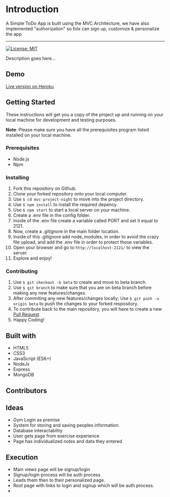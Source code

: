 # Introduction

A Simple ToDo App is built using the MVC Architecture, we have also implemented "authorization" so folx can sign up, customize & personalize the app 

---

[![License: MIT](https://img.shields.io/badge/License-MIT-important.svg)](https://opensource.org/licenses/MIT)

Description goes here...

## Demo

[Live version on Heroku]()



## Getting Started

These instructions will get you a copy of the project up and running on your local machine for development and testing purposes.

**Note**: Please make sure you have all the prerequisites program listed installed on your local machine.

### Prerequisites

- Node.js
- Npm

### Installing

1. Fork this repository on Github.
1. Clone your forked repository onto your local computer.
1. Use `$ cd mvc-project-night` to move into the project directory.
1. Use `$ npm install` to install the required depency.
1. Use `$ npm start` to start a local server on your machine.
1. Create a .env file in the config folder.
1. Inside of the .env file create a variable called PORT and set it equal to 2121.
1. Now, create a .gitignore in the main folder location. 
1. Inside of this .gitignore add node_modules, in order to avoid the crazy file upload, and add the .env file in order to protect those variables.
1. Open your browser and go to `http://localhost:2121/` to view the server.
1. Explore and enjoy!

### Contributing

1. Use `$ git checkout -b beta` to create and move to beta branch.
1. Use `$ git branch` to make sure that you are on beta branch before making any new features/changes.
1. After commiting any new features/changes locally; Use `$ git push -u origin beta` to push the changes to your forked respository.
1. To contribute back to the main repository, you will have to create a new [Pull Request](https://docs.github.com/en/pull-requests/collaborating-with-pull-requests/proposing-changes-to-your-work-with-pull-requests/creating-a-pull-request)
1. Happy Coding!

## Built with

- HTML5
- CSS3
- JavaScript (ES6+)
- NodeJs
- Express
- MongoDB

## Contributors




## Ideas

- Gym Login as premise
- System for storing and saving peoples information. 
- Database interactabiltiy 
- User gets page from exercise experience
- Page has individualized notes and data they entered


## Execution

- Main views page will be signup/login
- Signup/login process will be auth process
- Leads them then to their personalized page.
- Root page with links to login and signup which will be auth process.
- 
